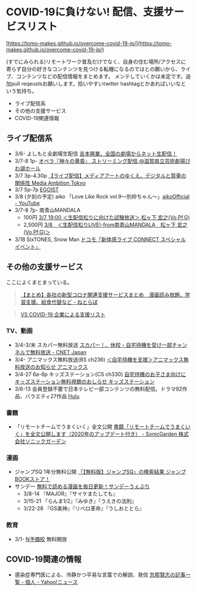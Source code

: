 # COVID-19に負けない! 配信、支援サービスリスト

[https://tomo-makes.github.io/overcome-covid-19-jp/](https://tomo-makes.github.io/overcome-covid-19-jp/)

(すでにみられる)リモートワーク普及だけでなく、自身の住む場所/アクセスに寄らず自分の好きなコンテンツを見つける転機になるのではとの願いから、ライブ、コンテンツなどの配信情報をまとめます。
メンテしていくかは未定です。追加pull reqeustsお願いします。拾いやすいtwitter hashtagとかあればいいなという気持ち。

- ライブ配信系
- その他の支援サービス
- COVID-19関連情報

## ライブ配信系

- 3/6- よしもと全劇場生配信 [吉本興業、全国の劇場からネット生配信！](https://yoshimoto-live.com/)
- 3/7-8 1p- [オペラ『神々の黄昏』 ストリーミング配信 @滋賀県立芸術劇場びわ湖ホール](https://www.biwako-hall.or.jp/topics/20200304_7455.html)
- 3/7 3p-4.30p [【ライブ配信】メディアアートのゆくえ、デジタルと質量の関係性 Media Ambition Tokyo](http://mediaambitiontokyo.jp/news/mattalk02/)
- 3/7 5p-7p [EGOIST](http://www.sonymusic.co.jp/ipn/Arch/egoist/info/archive/?516122)
- 3/8 (夕刻の予定) aiko 「Love Like Rock vol.9〜別枠ちゃん〜」[aikoOfficial - YouTube](https://www.youtube.com/user/aikoOfficial/)
- 3/7-8 7p- 南青山MANDALA
    - 100円 [3/7 19:00 ＜生配信松りに向けた試験放送＞  松ヶ下 宏之(Vo,Pf,G)](https://note.com/livegogo/n/n3b9a2923ffb2)
    - 2,500円 [3/8　＜生配信松りLIVE!-from南青山MANDALA　松ヶ下 宏之(Vo,Pf,G)＞](https://note.com/livegogo/n/n7caa5b1a70b5)
- 3/18 SixTONES, Snow Man [ドコモ「新体感ライブ CONNECT スペシャルイベント」](https://special.shintaikan.live/ss_2?utm_source=tw&utm_medium=social&utm_campaign=shintaikanlive_202001_STSM-CPN02&utm_content=tw_docomo_live)


## その他の支援サービス

ここによくまとまっている。
> [【まとめ】各社の新型コロナ関連支援サービスまとめ　漫画読み放題、学習支援、給食代替など - ねとらぼ](https://nlab.itmedia.co.jp/nl/articles/2003/01/news023.html)

> [VS COVID-19 企業による支援リスト](https://codeforjapan.github.io/supportmenu-vs-covid19/)

### TV、動画

- 3/4-3/末 スカパー無料放送 [スカパー！、休校・自宅待機を受け一部チャンネルで無料放送 - CNET Japan](https://japan.cnet.com/article/35150381/)
- 3/4- アニマックス無料放送(BS ch236) [＜自宅待機を支援＞アニマックス無料放送のお知らせ アニマックス](https://www.animax.co.jp/blog/619471)
- 3/4-27 6a-6p キッズステーション(CS ch330) [自宅待機のお子さま向けにキッズステーション無料視聴のおしらせ キッズステーション](https://www.kids-station.com/blog/50492)
- 3/6-13 会員登録不要で日本テレビ一部コンテンツの無料配信。ドラマ92作品、バラエティ27作品 [Hulu](https://www.hulu.jp/?migrated=true)

### 書籍

- 「リモートチームでうまくいく」全文公開 [書籍「リモートチームでうまくいく」を全文公開します（2020年のアップデート付き） - SonicGarden 株式会社ソニックガーデン](https://www.sonicgarden.jp/202003_remoteteam)

### 漫画

- ジャンプSQ 1年分無料公開 [「【無料版】ジャンプSQ」の検索結果 ジャンプBOOKストア！](http://jumpbookstore.com/item_list.html?keyword=%E3%80%90%E7%84%A1%E6%96%99%E7%89%88%E3%80%91%E3%82%B8%E3%83%A3%E3%83%B3%E3%83%97SQ)
- サンデー [無料で読める漫画を毎日更新！サンデーうぇぶり](https://www.sunday-webry.com/)
    - 3/8-14 『MAJOR』『サイケまたしても』
    - 3/15-21 『らんま1/2』『みゆき』『うえきの法則』
    - 3/22-28 『GS美神』『リベロ革命』『うしおととら』

### 教育

- 3/1- [N予備校](https://www.nnn.ed.nico/) 無料開放 


## COVID-19関連の情報

- 感染症専門医による、冷静かつ平易な言葉での解説、発信 [忽那賢志の記事一覧 - 個人 - Yahoo!ニュース](https://news.yahoo.co.jp/byline/kutsunasatoshi/)




